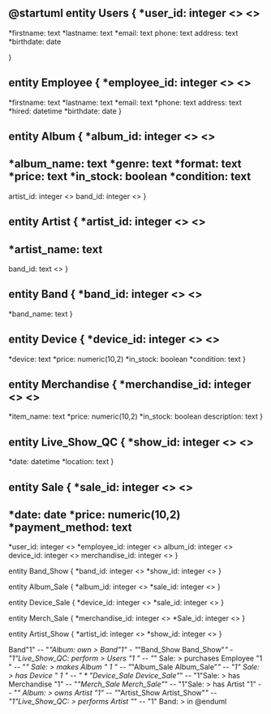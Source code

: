 @startuml
entity Users {
*user_id: integer <<generated>> <<pk>>
--
*firstname: text
*lastname: text
*email: text
phone: text
address: text
*birthdate: date

}

entity Employee {
*employee_id: integer <<generated>> <<pk>>
--
*firstname: text
*lastname: text
*email: text
*phone: text
address: text
*hired: datetime
*birthdate: date
}

entity Album {
*album_id: integer <<generated>> <<pk>>
--
*album_name: text
*genre: text
*format: text
*price: text
*in_stock: boolean
*condition: text
--
artist_id: integer <<fk>>
band_id: integer <<fk>>
}

entity Artist {
*artist_id: integer <<generated>> <<pk>>
--
*artist_name: text
--
band_id: text <<fk>>
}

entity Band {
*band_id: integer <<generated>> <<pk>>
--
*band_name: text
}

entity Device {
*device_id: integer <<generated>> <<pk>>
--
*device: text
*price: numeric(10,2)
*in_stock: boolean
*condition: text
}

entity Merchandise {
*merchandise_id: integer <<generated>> <<pk>>
--
*item_name: text
*price: numeric(10,2)
*in_stock: boolean
description: text
}

entity Live_Show_QC {
*show_id: integer <<generated>> <<pk>>
--
*date: datetime
*location: text
}

entity Sale {
*sale_id: integer <<generated>> <<pk>>
--
*date: date
*price: numeric(10,2)
*payment_method: text
--
*user_id: integer <<fk>>
*employee_id: integer <<fk>>
album_id: integer <<fk>>
device_id: integer <<fk>>
merchandise_id: integer <<fk>>
}

entity Band_Show {
    *band_id: integer <<fk>>
    *show_id: integer <<fk>>
}

entity Album_Sale {
    *album_id: integer <<fk>>
    *sale_id: integer <<fk>>
}

entity Device_Sale {
    *device_id: integer <<fk>>
    *sale_id: integer <<fk>>
}

entity Merch_Sale {
    *merchandise_id: integer <<fk>>
    *Sale_id: integer <<fk>>
}

entity Artist_Show {
    *artist_id: integer <<fk>>
    *show_id: integer <<fk>>
}

Band"1" -- "*"Album: own >
Band"1" - "*"Band_Show
Band_Show"*" - "1"Live_Show_QC: perform >
Users "1 " -- "*" Sale: > purchases
Employee "1 " -- "*" Sale: > makes
Album " 1 " -- "*"Album_Sale
Album_Sale"*" -- "1" Sale: > has
Device " 1 " -- " * "Device_Sale
Device_Sale"*" -- "1"Sale: > has
Merchandise "1" -- "*"Merch_Sale
Merch_Sale"*" -- "1"Sale: > has
Artist "1" -- "*" Album: > owns
Artist "1" -- "*"Artist_Show
Artist_Show"*" -- "1"Live_Show_QC: > performs
Artist "*" -- "1" Band: > in
@enduml